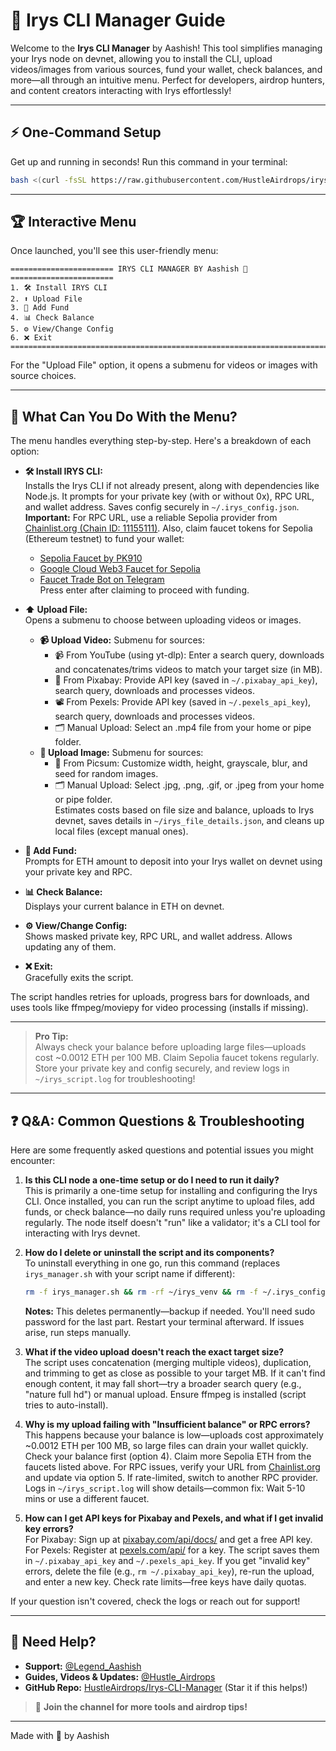# 🚀 Irys CLI Manager Guide

Welcome to the **Irys CLI Manager** by Aashish! This tool simplifies managing your Irys node on devnet, allowing you to install the CLI, upload videos/images from various sources, fund your wallet, check balances, and more—all through an intuitive menu. Perfect for developers, airdrop hunters, and content creators interacting with Irys effortlessly!

---

## ⚡ One-Command Setup

Get up and running in seconds! Run this command in your terminal:

```bash
bash <(curl -fsSL https://raw.githubusercontent.com/HustleAirdrops/irys-cli-node-one-command/main/menu.sh)
```

---

## 🏆 Interactive Menu

Once launched, you'll see this user-friendly menu:

```
======================= IRYS CLI MANAGER BY Aashish 💖 =======================
1. 🛠️ Install IRYS CLI
2. ⬆️ Upload File
3. 💸 Add Fund
4. 📊 Check Balance
5. ⚙️ View/Change Config
6. ❌ Exit
=============================================================================
```

For the "Upload File" option, it opens a submenu for videos or images with source choices.

---

## 🧭 What Can You Do With the Menu?

The menu handles everything step-by-step. Here's a breakdown of each option:

- **🛠️ Install IRYS CLI:**  
  Installs the Irys CLI if not already present, along with dependencies like Node.js. It prompts for your private key (with or without 0x), RPC URL, and wallet address. Saves config securely in `~/.irys_config.json`.  
  **Important:** For RPC URL, use a reliable Sepolia provider from [Chainlist.org (Chain ID: 11155111)](https://chainlist.org/chain/11155111). Also, claim faucet tokens for Sepolia (Ethereum testnet) to fund your wallet:  
  - [Sepolia Faucet by PK910](https://sepolia-faucet.pk910.de/)  
  - [Google Cloud Web3 Faucet for Sepolia](https://cloud.google.com/application/web3/faucet/ethereum/sepolia)  
  - [Faucet Trade Bot on Telegram](https://t.me/Faucet_Trade_bot)  
  Press enter after claiming to proceed with funding.

- **⬆️ Upload File:**  
  Opens a submenu to choose between uploading videos or images.  
  - **📹 Upload Video:** Submenu for sources:  
    - 📹 From YouTube (using yt-dlp): Enter a search query, downloads and concatenates/trims videos to match your target size (in MB).  
    - 🎥 From Pixabay: Provide API key (saved in `~/.pixabay_api_key`), search query, downloads and processes videos.  
    - 📽️ From Pexels: Provide API key (saved in `~/.pexels_api_key`), search query, downloads and processes videos.  
    - 🗂️ Manual Upload: Select an .mp4 file from your home or pipe folder.  
  - **📸 Upload Image:** Submenu for sources:  
    - 📸 From Picsum: Customize width, height, grayscale, blur, and seed for random images.  
    - 🗂️ Manual Upload: Select .jpg, .png, .gif, or .jpeg from your home or pipe folder.  
  Estimates costs based on file size and balance, uploads to Irys devnet, saves details in `~/irys_file_details.json`, and cleans up local files (except manual ones).

- **💸 Add Fund:**  
  Prompts for ETH amount to deposit into your Irys wallet on devnet using your private key and RPC.

- **📊 Check Balance:**  
  Displays your current balance in ETH on devnet.

- **⚙️ View/Change Config:**  
  Shows masked private key, RPC URL, and wallet address. Allows updating any of them.

- **❌ Exit:**  
  Gracefully exits the script.

The script handles retries for uploads, progress bars for downloads, and uses tools like ffmpeg/moviepy for video processing (installs if missing).

---

> **Pro Tip:**  
> Always check your balance before uploading large files—uploads cost ~0.0012 ETH per 100 MB. Claim Sepolia faucet tokens regularly. Store your private key and config securely, and review logs in `~/irys_script.log` for troubleshooting!

--- 

## ❓ Q&A: Common Questions & Troubleshooting

Here are some frequently asked questions and potential issues you might encounter:

1. **Is this CLI node a one-time setup or do I need to run it daily?**  
   This is primarily a one-time setup for installing and configuring the Irys CLI. Once installed, you can run the script anytime to upload files, add funds, or check balance—no daily runs required unless you're uploading regularly. The node itself doesn't "run" like a validator; it's a CLI tool for interacting with Irys devnet.

2. **How do I delete or uninstall the script and its components?**  
   To uninstall everything in one go, run this command (replaces `irys_manager.sh` with your script name if different):  
   ```bash
   rm -f irys_manager.sh && rm -rf ~/irys_venv && rm -f ~/.irys_config.json ~/irys_script.log ~/irys_file_details.json ~/.pixabay_api_key ~/.pexels_api_key ~/video_downloader.py ~/pixabay_downloader.py ~/pexels_downloader.py && sudo npm uninstall -g @irys/cli  
   ```  
   **Notes:** This deletes permanently—backup if needed. You'll need sudo password for the last part. Restart your terminal afterward. If issues arise, run steps manually.

3. **What if the video upload doesn't reach the exact target size?**  
   The script uses concatenation (merging multiple videos), duplication, and trimming to get as close as possible to your target MB. If it can't find enough content, it may fall short—try a broader search query (e.g., "nature full hd") or manual upload. Ensure ffmpeg is installed (script tries to auto-install).

4. **Why is my upload failing with "Insufficient balance" or RPC errors?**  
   This happens because your balance is low—uploads cost approximately ~0.0012 ETH per 100 MB, so large files can drain your wallet quickly. Check your balance first (option 4). Claim more Sepolia ETH from the faucets listed above. For RPC issues, verify your URL from [Chainlist.org](https://chainlist.org/chain/11155111) and update via option 5. If rate-limited, switch to another RPC provider. Logs in `~/irys_script.log` will show details—common fix: Wait 5-10 mins or use a different faucet.

5. **How can I get API keys for Pixabay and Pexels, and what if I get invalid key errors?**  
   For Pixabay: Sign up at [pixabay.com/api/docs/](https://pixabay.com/api/docs/) and get a free API key. For Pexels: Register at [pexels.com/api/](https://www.pexels.com/api/) for a key. The script saves them in `~/.pixabay_api_key` and `~/.pexels_api_key`. If you get "invalid key" errors, delete the file (e.g., `rm ~/.pixabay_api_key`), re-run the upload, and enter a new key. Check rate limits—free keys have daily quotas.

If your question isn't covered, check the logs or reach out for support!

--- 

## 💬 Need Help?

- **Support:** [@Legend_Aashish](https://t.me/Legend_Aashish)
- **Guides, Videos & Updates:** [@Hustle_Airdrops](https://t.me/Hustle_Airdrops)
- **GitHub Repo:** [HustleAirdrops/Irys-CLI-Manager](https://github.com/HustleAirdrops) (Star it if this helps!)

> 🚀 **Join the channel for more tools and airdrop tips!**

---

Made with 💖 by Aashish
